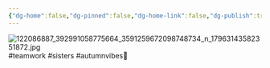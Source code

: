 ```yaml
---
{"dg-home":false,"dg-pinned":false,"dg-home-link":false,"dg-publish":true,"tags":["dgblip"],"disabled rules":["yaml-title","yaml-title-alias","file-name-heading"],"title":"philipp on instagram @ 2020-10-22","created-date":"2020-10-22T14:00:00","updated-date":"2025-05-02T17:43:08","dg-path":"blips/17963143582351872.md","permalink":"/blips/17963143582351872/","dgPassFrontmatter":true}
---
```



![122086887_392991058775664_3591259672098748734_n_17963143582351872.jpg](/img/user/attachments/122086887_392991058775664_3591259672098748734_n_17963143582351872.jpg)
#teamwork #sisters #autumnvibes🍁



